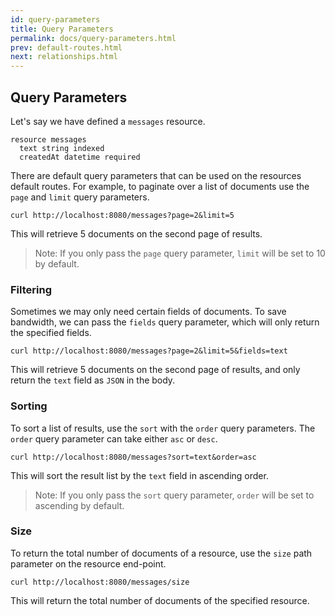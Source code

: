 ```yaml
---
id: query-parameters
title: Query Parameters
permalink: docs/query-parameters.html
prev: default-routes.html
next: relationships.html
---
```


## Query Parameters

Let's say we have defined a `messages` resource.

```
resource messages
  text string indexed
  createdAt datetime required
```

There are default query parameters that can be used on the resources default routes. For example, to paginate over a list of documents use the `page` and `limit` query parameters.

```
curl http://localhost:8080/messages?page=2&limit=5
```

This will retrieve 5 documents on the second page of results.

> Note: If you only pass the `page` query parameter, `limit` will be set to 10 by default.

### Filtering

Sometimes we may only need certain fields of documents. To save bandwidth, we can pass the `fields` query parameter, which will only return the specified fields.

```
curl http://localhost:8080/messages?page=2&limit=5&fields=text
```

This will retrieve 5 documents on the second page of results, and only return the `text` field as `JSON` in the body.

### Sorting

To sort a list of results, use the `sort` with the `order` query parameters. The `order` query parameter can take either `asc` or `desc`.

```
curl http://localhost:8080/messages?sort=text&order=asc
```

This will sort the result list by the `text` field in ascending order.

> Note: If you only pass the `sort` query parameter, `order` will be set to ascending by default.

### Size

To return the total number of documents of a resource, use the `size` path parameter on the resource end-point.

```
curl http://localhost:8080/messages/size
```

This will return the total number of documents of the specified resource.